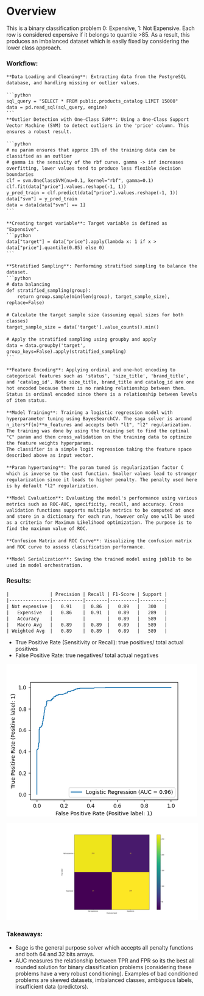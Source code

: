 # Overview

This is a binary classification problem 0: Expensive, 1: Not Expensive. Each row is considered expensive if it belongs to quantile >85. As a result, this produces an imbalanced dataset which is easily fixed by considering the lower class approach.

### Workflow:

    **Data Loading and Cleaning**: Extracting data from the PostgreSQL database, and handling missing or outlier values.

    ```python
    sql_query = "SELECT * FROM public.products_catalog LIMIT 15000"
    data = pd.read_sql(sql_query, engine)
    ```
    **Outlier Detection with One-Class SVM**: Using a One-Class Support Vector Machine (SVM) to detect outliers in the 'price' column. This ensures a robust result.

    ```python
    # nu param ensures that approx 10% of the training data can be classified as an outlier
    # gamma is the sensivity of the rbf curve. gamma -> inf increases overfitting, lower values tend to produce less flexible decision boundaries
    clf = svm.OneClassSVM(nu=0.1, kernel="rbf", gamma=0.1)
    clf.fit(data["price"].values.reshape(-1, 1))
    y_pred_train = clf.predict(data["price"].values.reshape(-1, 1))
    data["svm"] = y_pred_train
    data = data[data["svm"] == 1]
    ```

    **Creating target variable**: Target variable is defined as "Expensive".
    ```python
    data["target"] = data["price"].apply(lambda x: 1 if x > data["price"].quantile(0.85) else 0)
    ```

    **Stratified Sampling**: Performing stratified sampling to balance the dataset.
    ```python
    # data balancing
    def stratified_sampling(group):
        return group.sample(min(len(group), target_sample_size), replace=False)

    # Calculate the target sample size (assuming equal sizes for both classes)
    target_sample_size = data['target'].value_counts().min()

    # Apply the stratified sampling using groupby and apply
    data = data.groupby('target', group_keys=False).apply(stratified_sampling)
    ```

    **Feature Encoding**: Applying ordinal and one-hot encoding to categorical features such as 'status', 'size_title', 'brand_title', and 'catalog_id'. Note size_title, brand_title and catalog_id are one hot encoded because there is no ranking relationship between them. Status is ordinal encoded since there is a relationship between levels of item status.

    **Model Training**: Training a logistic regression model with hyperparameter tuning using BayesSearchCV. The saga solver is around n_iters*f(n)**n_features and accepts both "l1", "l2" regularization. The training was done by using the training set to find the optimal "C" param and then cross_validation on the training data to optimize the feature weights hyperparams.
    The classifier is a simple logit regression taking the feature space described above as input vector.

    **Param hypertuning**: The param tuned is regularization factor C which is inverse to the cost function. Smaller values lead to stronger regularization since it leads to higher penalty. The penalty used here is by default "l2" regularization.

    **Model Evaluation**: Evaluating the model's performance using various metrics such as ROC-AUC, specificity, recall, and accuracy. Cross validation functions supports multiple metrics to be computed at once and store in a dictionary for each run, however only one will be used as a criteria for Maximum Likelihood optimization. The purpose is to find the maximum value of ROC.

    **Confusion Matrix and ROC Curve**: Visualizing the confusion matrix and ROC curve to assess classification performance.

    **Model Serialization**: Saving the trained model using joblib to be used in model orchestration.

### Results:

    |               | Precision | Recall | F1-Score | Support |
    |---------------|-----------|--------|----------|---------|
    | Not expensive |   0.91    |  0.86  |   0.89   |   300   |
    |   Expensive   |   0.86    |  0.91  |   0.89   |   289   |
    |   Accuracy    |           |        |   0.89   |   589   |
    |   Macro Avg   |   0.89    |  0.89  |   0.89   |   589   |
    | Weighted Avg  |   0.89    |  0.89  |   0.89   |   589   |

- True Positive Rate (Sensitivity or Recall): true positives/ total actual positives
- False Positive Rate: true negatives/ total actual negatives

![Local Image](model_development/ROC.png)

![Local Image](model_development/conf.png)


### Takeaways:

- Sage is the general purpose solver which accepts all penalty functions and both 64 and 32 bits arrays.
- AUC measures the relationship between TPR and FPR so its the best all rounded solution for binary classification problems (considering these problems have a very robust conditioning). Examples of bad conditioned problems are skewed datasets, imbalanced classes, ambiguous labels, insufficient data (predictors).
